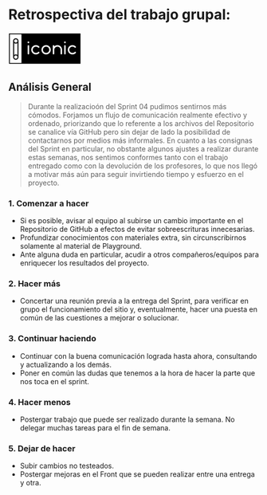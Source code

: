 # Retrospectiva del trabajo grupal:

 ![Logo](./public/images/logo.png "Iconic logo")
## Análisis General

>Durante la realizacioón del Sprint 04 pudimos sentirnos más cómodos. Forjamos un flujo de comunicación realmente efectivo y ordenado, priorizando que lo referente a los archivos del Repositorio se canalice vía GitHub pero sin dejar de lado la posibilidad de contactarnos por medios más informales.
>En cuanto a las consignas del Sprint en particular, no obstante algunos ajustes a realizar durante estas semanas, nos sentimos conformes tanto con el trabajo entregado como con la devolución de los profesores, lo que nos llegó a motivar más aún para seguir invirtiendo tiempo y esfuerzo en el proyecto.

### 1. Comenzar a hacer
- Si es posible, avisar al equipo al subirse un cambio importante en el Repositorio de GitHub a efectos de evitar sobreescrituras innecesarias.
- Profundizar conocimientos con materiales extra, sin circunscribirnos solamente al material de Playground.
- Ante alguna duda en particular, acudir a otros compañeros/equipos para enriquecer los resultados del proyecto.

### 2. Hacer más

- Concertar una reunión previa a la entrega del Sprint, para verificar en grupo el funcionamiento del sitio y, eventualmente, hacer una puesta en común de las cuestiones a mejorar o solucionar.


### 3. Continuar haciendo

- Continuar con la buena comunicación lograda hasta ahora, consultando y actualizando a los demás.
- Poner en común las dudas que tenemos a la hora de hacer la parte que nos toca en el sprint.

### 4. Hacer menos

- Postergar trabajo que puede ser realizado durante la semana. No delegar muchas tareas para el fin de semana.

### 5. Dejar de hacer
- Subir cambios no testeados.
- Postergar mejoras en el Front que se pueden realizar entre una entrega y otra.
